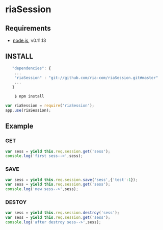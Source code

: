 riaSession
=======

## Requirements

* [node.js](http://nodejs.org/), v0.11.13

## INSTALL


```js
   "dependencies": {
    ...
    "riaSession" : "git://github.com/ria-com/riaSession.git#master"
    ...
   }
```
```bash
    $ npm install
```

```js
var riaSession = require('riaSession');
app.use(riaSession);
```

## Example

###  GET

```js
var sess = yield this.req.session.get('sess');
console.log('first sess-->',sess);
```

###  SAVE

```js
var sess = yield this.req.session.save('sess',{'test':1});
var sess = yield this.req.session.get('sess');
console.log('new sess-->',sess);
```

###  DESTOY

```js
var sess = yield this.req.session.destroy('sess');
var sess = yield this.req.session.get('sess');
console.log('after destroy sess-->',sess);
```